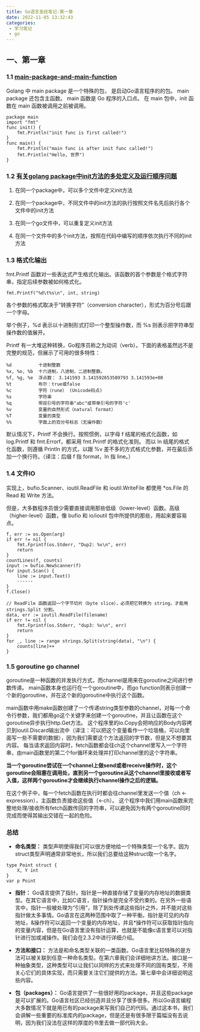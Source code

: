 ```yaml
---
title: Go语言圣经笔记-第一章
date: 2022-11-05 13:32:43
categories: 
 - 学习笔记
 - go
---
```

## 一、第一章

### 1.1 [main-package-and-main-function](https://www.golearningsource.com/fundamentals/main-package-and-main-function-in-golang/#:~:text=In%20Golang%20main%20package%20is%20a%20special%20package.,is%20an%20entry%20point%20to%20a%20Go%20program.)

Golang 中 main package 是一个特殊的包， 是启动Go语言程序的的包。 main package 还包含主函数。 main 函数是 Go 程序的入口点。 在 main 包中，init 函数在 main 函数被调用之前被调用。

```golang
package main
import "fmt"
func init() {
	fmt.Println("init func is first called!")
}
func main() {
	fmt.Println("main func is after init func called!")
	fmt.Println("Hello, 世界")
}
```


### 1.2 [有关golang package中init方法的多处定义及运行顺序问题](https://blog.csdn.net/zhuxinquan61/article/details/73712251)

1. 在同一个package中，可以多个文件中定义init方法

2. 在同一个package中，不同文件中的init方法的执行按照文件名先后执行各个文件中的init方法

3. 在同一个go文件中，可以重复定义init方法

4. 在同一个文件中的多个init方法，按照在代码中编写的顺序依次执行不同的init方法



### 1.3 格式化输出

fmt.Printf 函数对一些表达式产生格式化输出。该函数的首个参数是个格式字符串，指定后续参数被如何格式化。

```
fmt.Printf("%d\t%s\n", int, string)
```

各个参数的格式取决于“转换字符”（conversion character），形式为百分号后跟一个字母。

举个例子，%d 表示以十进制形式打印一个整型操作数，而 %s 则表示把字符串型操作数的值展开。

Printf 有一大堆这种转换，Go程序员称之为动词（verb）。下面的表格虽然远不是完整的规范，但展示了可用的很多特性：

```
%d          十进制整数
%x, %o, %b  十六进制，八进制，二进制整数。
%f, %g, %e  浮点数： 3.141593 3.141592653589793 3.141593e+00
%t          布尔：true或false
%c          字符（rune） (Unicode码点)
%s          字符串
%q          带双引号的字符串"abc"或带单引号的字符'c'
%v          变量的自然形式（natural format）
%T          变量的类型
%%          字面上的百分号标志（无操作数）
```

默认情况下，Printf 不会换行。按照惯例，以字母 f 结尾的格式化函数，如 log.Printf 和 fmt.Errorf，都采用 fmt.Printf 的格式化准则。
而以 ln 结尾的格式化函数，则遵循 Println 的方式，以跟 %v 差不多的方式格式化参数，并在最后添加一个换行符。（译注：后缀 f 指 format，ln 指 line。）

### 1.4 文件IO

实现上，bufio.Scanner、ioutil.ReadFile 和 ioutil.WriteFile 都使用 *os.File 的 Read 和 Write 方法。

但是，大多数程序员很少需要直接调用那些低级（lower-level）函数。高级（higher-level）函数，像 bufio 和 io/ioutil 包中所提供的那些，用起来要容易点。

```golang
f, err := os.Open(arg)
if err != nil {
	fmt.Fprintf(os.Stderr, "Dup2: %v\n", err)
	return
}
countLines(f, counts)
input := bufio.NewScanner(f)
for input.Scan() {
	line := input.Text()
	······
}
f.Close()
```

```golang
// ReadFile 函数返回一个字节切片（byte slice），必须把它转换为 string，才能用 strings.Split 分割。
data, err := ioutil.ReadFile(filename)
if err != nil {
	fmt.Fprintf(os.Stderr, "dup3: %v\n", err)
	return
}
for _, line := range strings.Split(string(data), "\n") {
	counts[line]++	
}
```

### 1.5 goroutine go channel
goroutine是一种函数的并发执行方式，而channel是用来在goroutine之间进行参数传递。
main函数本身也运行在一个goroutine中，而go function则表示创建一个新的goroutine，并在这个新的goroutine中执行这个函数。

main函数中用make函数创建了一个传递string类型参数的channel，对每一个命令行参数，我们都用go这个关键字来创建一个goroutine，并且让函数在这个goroutine异步执行http.Get方法。
这个程序里的io.Copy会把响应的Body内容拷贝到ioutil.Discard输出流中（译注：可以把这个变量看作一个垃圾桶，可以向里面写一些不需要的数据），因为我们需要这个方法返回的字节数，但是又不想要其内容。
每当请求返回内容时，fetch函数都会往ch这个channel里写入一个字符串，由main函数里的第二个for循环来处理并打印channel里的这个字符串。

**当一个goroutine尝试在一个channel上做send或者receive操作时，这个goroutine会阻塞在调用处，直到另一个goroutine从这个channel里接收或者写入值，这样两个goroutine才会继续执行channel操作之后的逻辑。**

在这个例子中，每一个fetch函数在执行时都会往channel里发送一个值（ch <- expression），主函数负责接收这些值（<-ch）。
这个程序中我们用main函数来完整地处理/接收所有fetch函数传回的字符串，可以避免因为有两个goroutine同时完成而使得其输出交错在一起的危险。

### 总结

- **命名类型：** 类型声明使得我们可以很方便地给一个特殊类型一个名字。因为struct类型声明通常非常地长，所以我们总要给这种struct取一个名字。
```golang
type Point struct {
    X, Y int
}
var p Point
```

- **指针：** Go语言提供了指针。指针是一种直接存储了变量的内存地址的数据类型。在其它语言中，比如C语言，指针操作是完全不受约束的。在另外一些语言中，指针一般被处理为“引用”，除了到处传递这些指针之外，并不能对这些指针做太多事情。Go语言在这两种范围中取了一种平衡。指针是可见的内存地址，&操作符可以返回一个变量的内存地址，并且*操作符可以获取指针指向的变量内容，但是在Go语言里没有指针运算，也就是不能像c语言里可以对指针进行加或减操作。我们会在2.3.2中进行详细介绍。

- **方法和接口：** 方法是和命名类型关联的一类函数。Go语言里比较特殊的是方法可以被关联到任意一种命名类型。在第六章我们会详细地讲方法。接口是一种抽象类型，这种类型可以让我们以同样的方式来处理不同的固有类型，不用关心它们的具体实现，而只需要关注它们提供的方法。第七章中会详细说明这些内容。

- **包（packages）：** Go语言提供了一些很好用的package，并且这些package是可以扩展的。Go语言社区已经创造并且分享了很多很多。所以Go语言编程大多数情况下就是用已有的package来写我们自己的代码。通过这本书，我们会讲解一些重要的标准库内的package，但是还是有很多限于篇幅没有去说明，因为我们没法在这样的厚度的书里去做一部代码大全。





